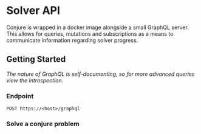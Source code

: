 # Solver API

Conjure is wrapped in a docker image alongside a small GraphQL server. This allows for queries, mutations and subscriptions as a means to communicate information regarding solver progress.

## Getting Started

_The nature of GraphQL is self-documenting, so for more advanced queries view the introspection._

### Endpoint

```
POST https://<host>/graphql
```

### Solve a conjure problem
